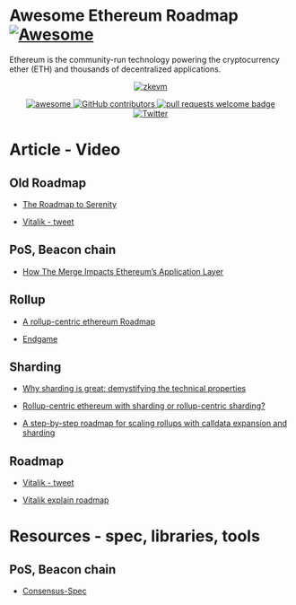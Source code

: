# Awesome Ethereum Roadmap [![Awesome](https://cdn.rawgit.com/sindresorhus/awesome/d7305f38d29fed78fa85652e3a63e154dd8e8829/media/badge.svg)](https://github.com/sindresorhus/awesome)

Ethereum is the community-run technology powering the cryptocurrency ether (ETH) and thousands of decentralized applications.

<div align="center">
  <a href="https://www.simonstalenhag.se/">
    <img alt="zkevm" src="https://pbs.twimg.com/media/FXXLShkXkAIp5Fj?format=jpg&name=large" >
  </a>
  <p align="center">
    <a href="https://github.com/sindresorhus/awesome">
      <img alt="awesome" src="https://cdn.rawgit.com/sindresorhus/awesome/d7305f38d29fed78fa85652e3a63e154dd8e8829/media/badge.svg">
    </a>
    <a href="https://github.com/LuozhuZhang/awesome-ethereum-roadmap/graphs/contributors">
      <img alt="GitHub contributors" src="https://img.shields.io/github/contributors/LuozhuZhang/awesome-ethereum-roadmap">
    </a>
    <a href="http://makeapullrequest.com">
      <img alt="pull requests welcome badge" src="https://img.shields.io/badge/PRs-welcome-brightgreen.svg?style=flat">
    </a>
    <a href="https://twitter.com/LuozhuZhang">
      <img alt="Twitter" src="https://img.shields.io/twitter/url/https/twitter.com/LuozhuZhang.svg?style=social&label=Follow%20%40LuozhuZhang">
    </a>
  </p>
</div>

# Article - Video

## Old Roadmap

* [The Roadmap to Serenity](https://consensys.net/blog/blockchain-explained/the-roadmap-to-serenity-2/)

* [Vitalik - tweet](https://twitter.com/VitalikButerin/status/1240365047421054976?s=20&t=RkKy9MeYhRz9QFXAj27amQ)

## PoS, Beacon chain

* [How The Merge Impacts Ethereum’s Application Layer](https://blog.ethereum.org/2021/11/29/how-the-merge-impacts-app-layer/)

## Rollup

* [A rollup-centric ethereum Roadmap](https://ethereum-magicians.org/t/a-rollup-centric-ethereum-roadmap/4698)

* [Endgame](https://vitalik.ca/general/2021/12/06/endgame.html)

## Sharding

* [Why sharding is great: demystifying the technical properties](https://vitalik.ca/general/2021/04/07/sharding.html)

* [Rollup-centric ethereum with sharding or rollup-centric sharding?](https://ethereum-magicians.org/t/rollup-centric-ethereum-with-sharding-or-rollup-centric-sharding/7159)

* [A step-by-step roadmap for scaling rollups with calldata expansion and sharding](https://notes.ethereum.org/@vbuterin/data_sharding_roadmap)

## Roadmap

* [Vitalik - tweet](https://twitter.com/VitalikButerin/status/1466411377107558402?s=20&t=RFnNCd5_M7ckxyfntI-Vqw)

* [Vitalik explain roadmap](https://www.youtube.com/watch?v=b1m_PTVxD-s)

# Resources - spec, libraries, tools

## PoS, Beacon chain

* [Consensus-Spec](https://github.com/ethereum/consensus-specs)

